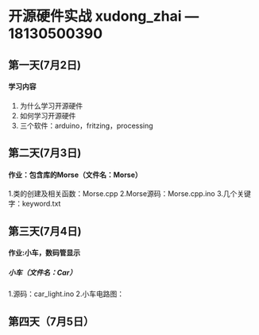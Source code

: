 # 开源硬件实战 xudong_zhai  —18130500390

## 第一天(7月2日)
#### 学习内容
1. 为什么学习开源硬件
2. 如何学习开源硬件
3. 三个软件：arduino，fritzing，processing

## 第二天(7月3日)
#### 作业：包含库的Morse（文件名：Morse）
1.类的创建及相关函数：Morse.cpp
2.Morse源码：Morse.cpp.ino
3.几个关键字：keyword.txt

## 第三天(7月4日)
#### 作业:小车，数码管显示
##### 小车（文件名：Car）
1.源码：car_light.ino
2.小车电路图：

## 第四天（7月5日）

